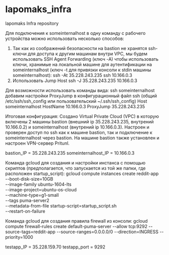 # lapomaks_infra
lapomaks Infra repository

Для подключения к someinternalhost в одну команду с рабочего устройства можно использовать несколько способов: 
1. Так как из соображений безопасности на bastion не хранятся ssh-ключи для доступа к другим машинам внутри VPC, мы будем использовать SSH Agent Forwarding (ключ -A) чтобы использовать ключи, хранимые на локальной машине для аутентификации на someinternalhost (ключ -t для привязки консоли к stdin машины someinternalhost):
ssh -At 35.228.243.235 ssh 10.166.0.3
2. Использовать Jump Host
ssh -J 35.228.243.235 10.166.0.3

Для возможности использовать команды вида: ssh someinternalhost добавим настройки ProxyJump в конфигурационный файл ssh (общий /etc/ssh/ssh_config или пользовательский ~/.ssh/ssh_config)
Host someinternalhost
    HostName 10.166.0.3
    ProxyJump 35.228.243.235

Итоговая конфигурация:
Создано Virtual Private Cloud (VPC) в которую включены 2 машины bastion (внешний ip 35.228.243.235, внутрений 10.166.0.2) и someinternalhost (внутрений ip 10.166.0.3). Настроен и проверен доступ по ssh как к машине bastion, так и подключение к someinternalhost через bastion.
На машине bastion также установлен и настроен VPN-сервер Pritunl.

bastion_IP = 35.228.243.235
someinternalhost_IP = 10.166.0.3

Команда gcloud для создания и настройки инстанса с помощью скриптов (предполагается, что запускается из той же папки, где расположен startup_script): 
gcloud compute instances create reddit-app \
  --boot-disk-size=10GB \
  --image-family ubuntu-1604-lts \
  --image-project=ubuntu-os-cloud \
  --machine-type=g1-small \
  --tags puma-server2 \
  --metadata-from-file startup-script=startup_script.sh \
  --restart-on-failure

Команда gcloud для создания правила firewall из консоли:
gcloud compute firewall-rules create default-puma-server --allow tcp:9292 --source-tags=reddit-app --source-ranges=0.0.0.0/0 --direction=INGRESS --priority=1000

testapp_IP = 35.228.159.70
testapp_port = 9292

